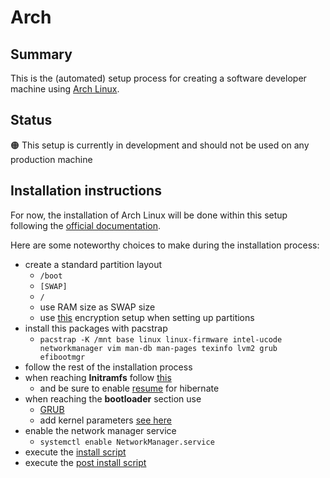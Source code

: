 # Arch

## Summary

This is the (automated) setup process for creating a software developer machine using
[Arch Linux](https://archlinux.org/).

## Status

🟠 This setup is currently in development and should not be used on any production machine

## Installation instructions

For now, the installation of Arch Linux will be done within this setup following the
[official documentation](https://wiki.archlinux.org/title/Installation_guide#).

Here are some noteworthy choices to make during the installation process:

- create a standard partition layout
  - `/boot`
  - `[SWAP]`
  - `/`
  - use RAM size as SWAP size
  - use [this](https://wiki.archlinux.org/title/Dm-crypt/Encrypting_an_entire_system#LVM_on_LUKS)
    encryption setup when setting up partitions
- install this packages with pacstrap
  - `pacstrap -K /mnt base linux linux-firmware intel-ucode networkmanager vim man-db man-pages texinfo lvm2 grub efibootmgr`
- follow the rest of the installation process
- when reaching **Initramfs** follow [this](https://wiki.archlinux.org/title/Dm-crypt/Encrypting_an_entire_system#Configuring_mkinitcpio_3)
  - and be sure to enable [resume](https://wiki.archlinux.org/title/Power_management/Suspend_and_hibernate#Configure_the_initramfs) for hibernate
- when reaching the **bootloader** section use
  - [GRUB](https://wiki.archlinux.org/title/GRUB)
  - add kernel parameters [see here](https://wiki.archlinux.org/title/Dm-crypt/Encrypting_an_entire_system#Configuring_the_boot_loader_2)
- enable the network manager service
  - `systemctl enable NetworkManager.service`
- execute the [install script](./install.sh)
- execute the [post install script](./post-install.sh)
